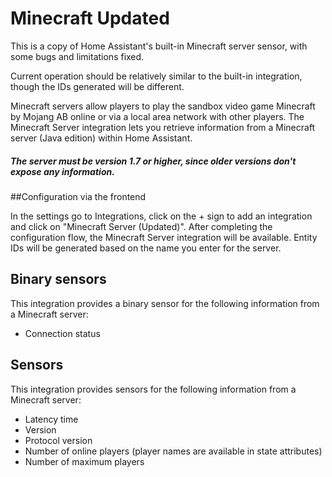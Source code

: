# Minecraft Updated

This is a copy of Home Assistant's built-in Minecraft server sensor, with some bugs and limitations fixed.

Current operation should be relatively similar to the built-in integration, though the IDs generated will be different.

Minecraft servers allow players to play the sandbox video game Minecraft by Mojang AB online or via a local area network with other players.
The Minecraft Server integration lets you retrieve information from a Minecraft server (Java edition) within Home Assistant.

##### The server must be version 1.7 or higher, since older versions don't expose any information.

##Configuration via the frontend

In the settings go to Integrations, click on the + sign to add an integration and click on "Minecraft Server (Updated)".
After completing the configuration flow, the Minecraft Server integration will be available.
Entity IDs will be generated based on the name you enter for the server.

## Binary sensors
This integration provides a binary sensor for the following information from a Minecraft server:
- Connection status
 
## Sensors
This integration provides sensors for the following information from a Minecraft server:
- Latency time
- Version
- Protocol version
- Number of online players (player names are available in state attributes)
- Number of maximum players
